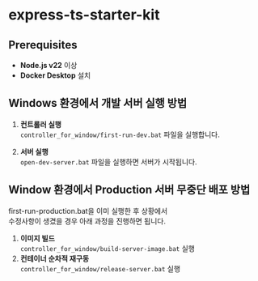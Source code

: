 # express-ts-starter-kit

## Prerequisites
- **Node.js v22** 이상
- **Docker Desktop** 설치

## Windows 환경에서 개발 서버 실행 방법
1. **컨트롤러 실행**  
   `controller_for_window/first-run-dev.bat` 파일을 실행합니다.

2. **서버 실행**  
   `open-dev-server.bat` 파일을 실행하면 서버가 시작됩니다.

## Window 환경에서 Production 서버 무중단 배포 방법
first-run-production.bat을 이미 실행한 후 상황에서  
수정사항이 생겼을 경우 아래 과정을 진행하면 됩니다.
1. **이미지 빌드**  
   `controller_for_window/build-server-image.bat` 실행
2. **컨테이너 순차적 재구동**  
   `controller_for_window/release-server.bat` 실행

